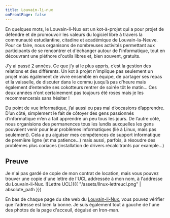 ```yaml
---
title: Louvain-li-nux
onFrontPage: false
---
```


En quelques mots, le Louvain-li-Nux est un kot-à-projet qui a pour projet de défendre et de promouvoir les valeurs du logiciel libre à travers la communauté estudiantine, citadine et académique de Louvain-la-Neuve. Pour ce faire, nous organisons de nombreuses activités permettant aux participants de se rencontrer et d'échanger autour de l'informatique, tout en découvrant une pléthore d'outils libres et, bien souvent, gratuits.

J’y ai passé 2 années. Ce que j’y ai le plus appris, c’est la gestion des relations et des différents. Un kot à projet n’implique pas seulement un projet mais également de vivre ensemble en équipe, de partager ses repas et la vaisselle, de discuter dans le commu jusqu’à pas d’heure mais également d’entendre ses cokotteurs rentrer de soirée tôt le matin… Ces deux années n’ont certainement pas toujours été roses mais je les recommencerais sans hésiter !

Du point de vue informatique, j’ai aussi eu pas mal d’occasions d’apprendre. D’un côté, simplement le fait de côtoyer des gens passionnés d’informatique m’en a fait apprendre un peu tous les jours. De l’autre côté, nous organisions des permanences tous les lundis auxquelles les gens pouvaient venir pour leur problèmes informatiques (lié à Linux, mais pas seulement). Cela a pu aiguiser mes compétences de support informatique de première ligne (et ma patience…) mais aussi, parfois, à résoudre des problèmes plus coriaces (installation de drivers récalcitrants par example…)

<!--more-->
## Preuve
Je n'ai pas gardé de copie de mon contrat de location, mais vous pouvez trouver une copie d'une lettre de l'UCL addressée à mon nom, à l'addresse du Louvain-li-Nux.
![Lettre UCL]({{ "/assets/llnux-lettreucl.png" | absolute_path }})

En bas de chaque page du site web du [Louvain-li-Nux](https://louvainlinux.org), vous pouvez vérifier que l'adresse est bien la bonne.
Je suis également tout à gauche de l'une des photos de la page d'acceuil, déguisé en Iron-man.

